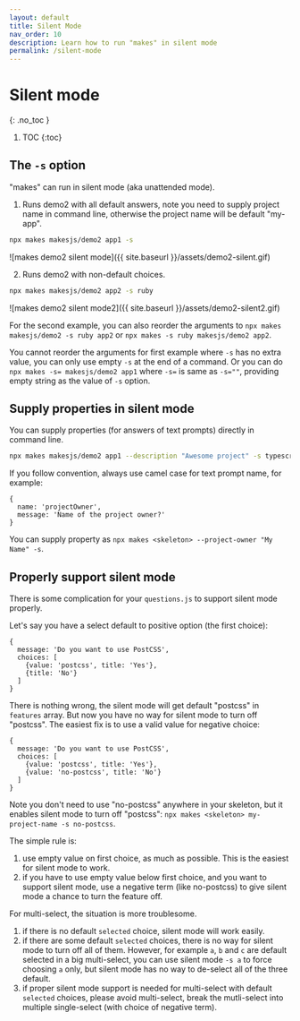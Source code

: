 ```yaml
---
layout: default
title: Silent Mode
nav_order: 10
description: Learn how to run "makes" in silent mode
permalink: /silent-mode
---
```


# Silent mode
{: .no_toc }

1. TOC
{:toc}

## The `-s` option

"makes" can run in silent mode (aka unattended mode).

1. Runs demo2 with all default answers, note you need to supply project name in command line, otherwise the project name will be default "my-app".

```bash
npx makes makesjs/demo2 app1 -s
```

![makes demo2 silent mode]({{ site.baseurl }}/assets/demo2-silent.gif)

2. Runs demo2 with non-default choices.

```bash
npx makes makesjs/demo2 app2 -s ruby
```

![makes demo2 silent mode2]({{ site.baseurl }}/assets/demo2-silent2.gif)

For the second example, you can also reorder the arguments to `npx makes makesjs/demo2 -s ruby app2` or `npx makes -s ruby makesjs/demo2 app2`.

You cannot reorder the arguments for first example where `-s` has no extra value, you can only use empty `-s` at the end of a command. Or you can do `npx makes -s= makesjs/demo2 app1` where `-s=` is same as `-s=""`, providing empty string as the value of `-s` option.

## Supply properties in silent mode

You can supply properties (for answers of text prompts) directly in command line.

```bash
npx makes makesjs/demo2 app1 --description "Awesome project" -s typescript
```

If you follow convention, always use camel case for text prompt name, for example:
```
{
  name: 'projectOwner',
  message: 'Name of the project owner?'
}
```

You can supply property as `npx makes <skeleton> --project-owner "My Name" -s`.

## Properly support silent mode

There is some complication for your `questions.js` to support silent mode properly.

Let's say you have a select default to positive option (the first choice):

```
{
  message: 'Do you want to use PostCSS',
  choices: [
    {value: 'postcss', title: 'Yes'},
    {title: 'No'}
  ]
}
```

There is nothing wrong, the silent mode will get default "postcss" in `features` array. But now you have no way for silent mode to turn off "postcss". The easiest fix is to use a valid value for negative choice:

```
{
  message: 'Do you want to use PostCSS',
  choices: [
    {value: 'postcss', title: 'Yes'},
    {value: 'no-postcss', title: 'No'}
  ]
}
```

Note you don't need to use "no-postcss" anywhere in your skeleton, but it enables silent mode to turn off "postcss": `npx makes <skeleton> my-project-name -s no-postcss`.

The simple rule is:
1. use empty value on first choice, as much as possible. This is the easiest for silent mode to work.
2. if you have to use empty value below first choice, and you want to support silent mode, use a negative term (like no-postcss) to give silent mode a chance to turn the feature off.

For multi-select, the situation is more troublesome.
1. if there is no default `selected` choice, silent mode will work easily.
2. if there are some default `selected` choices, there is no way for silent mode to turn off all of them. However, for example `a`, `b` and `c` are default selected in a big multi-select, you can use silent mode `-s a` to force choosing `a` only, but silent mode has no way to de-select all of the three default.
3. if proper silent mode support is needed for multi-select with default `selected` choices, please avoid multi-select, break the mutli-select into multiple single-select (with choice of negative term).
